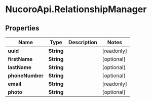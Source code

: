 # NucoroApi.RelationshipManager

## Properties

Name | Type | Description | Notes
------------ | ------------- | ------------- | -------------
**uuid** | **String** |  | [readonly] 
**firstName** | **String** |  | [optional] 
**lastName** | **String** |  | [optional] 
**phoneNumber** | **String** |  | [optional] 
**email** | **String** |  | [readonly] 
**photo** | **String** |  | [optional] 


